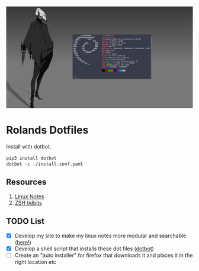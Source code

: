 ![heading](https://github.com/RolandWarburton/dotfiles/raw/master/Media/heading.png  "heading")

# Rolands Dotfiles

Install with dotbot.

```none
pip3 install dotbot
dotbot -c ./install.conf.yaml
```

## Resources

1. [Linux Notes](https://blog.rolandw.dev/notes/linux/)
2. [ZSH tidbits](http://zzapper.co.uk/zshtips.html)

## TODO List

* [x] Develop my site to make my linux notes more modular and searchable ([here!](https://blog.rolandw.dev/notes/linux))
* [x] Develop a shell script that installs these dot files ([dotbot](https://github.com/anishathalye/dotbot))
* [ ] Create an "auto installer" for firefox that downloads it and places it in the right location etc
